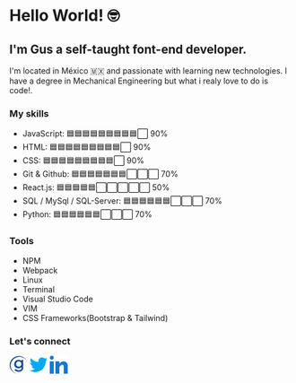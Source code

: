# Hello World! :nerd_face:
## I'm Gus a self-taught font-end developer.
I'm located in México :mexico: and passionate with learning new technologies. I have a degree in Mechanical Engineering but what i realy love to do is code!.
### My skills
- JavaScript: :blue_square::blue_square::blue_square::blue_square::blue_square::blue_square::blue_square::blue_square::blue_square::white_large_square: 90%
- HTML: :blue_square::blue_square::blue_square::blue_square::blue_square::blue_square::blue_square::blue_square::blue_square::white_large_square: 90%
- CSS: :blue_square::blue_square::blue_square::blue_square::blue_square::blue_square::blue_square::blue_square::blue_square::white_large_square: 90%
- Git & Github: :blue_square::blue_square::blue_square::blue_square::blue_square::blue_square::blue_square::white_large_square::white_large_square::white_large_square: 70%
- React.js: :blue_square::blue_square::blue_square::blue_square::blue_square::white_large_square::white_large_square::white_large_square::white_large_square::white_large_square: 50%
- SQL / MySql / SQL-Server: :blue_square::blue_square::blue_square::blue_square::blue_square::blue_square::white_large_square::white_large_square::white_large_square: 70%
- Python: :blue_square::blue_square::blue_square::blue_square::blue_square::blue_square::white_large_square::white_large_square::white_large_square: 70%

### Tools
- NPM
- Webpack
- Linux
- Terminal
- Visual Studio Code
- VIM
- CSS Frameworks(Bootstrap & Tailwind)

### Let's connect
[<img src="https://github.com/gusgluna/gusgluna/blob/main/assets/logo_gusgluna.svg" alt="gusgluna logo" width="32"/>](https://www.gusgluna.com/) [<img src="https://github.com/gusgluna/gusgluna/blob/main/assets/twitter_logo.png" alt="twitter logo" width="32"/>](https://www.twitter.com/gusgluna) [<img src="https://github.com/gusgluna/gusgluna/blob/main/assets/linkedin.png" alt="linkedin logo" width="32"/>](https://www.linkedin.com/in/gusgluna/)


<!--
**gusgluna/gusgluna** is a ✨ _special_ ✨ repository because its `README.md` (this file) appears on your GitHub profile.

Here are some ideas to get you started:

- 🔭 I’m currently working on ...
- 🌱 I’m currently learning ...
- 👯 I’m looking to collaborate on ...
- 🤔 I’m looking for help with ...
- 💬 Ask me about ...
- 📫 How to reach me: ...
- 😄 Pronouns: ...
- ⚡ Fun fact: ...
-->
